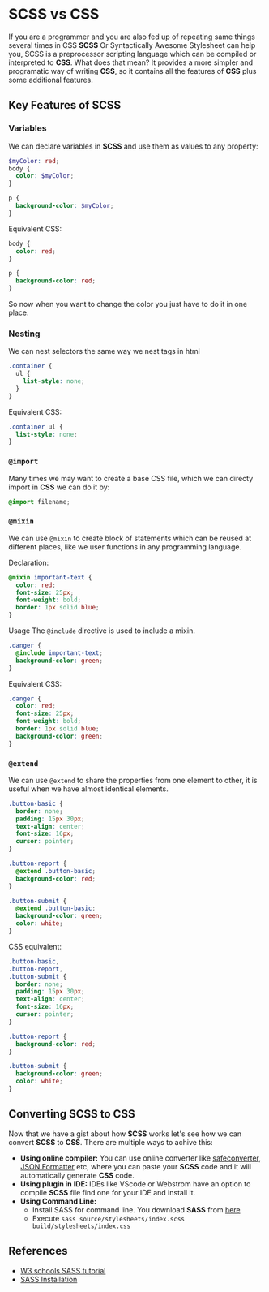 # SCSS vs CSS

If you are a programmer and you are also fed up of repeating same things several times in CSS
**SCSS** Or Syntactically Awesome Stylesheet can help you, SCSS is a preprocessor scripting language which can be compiled or interpreted to **CSS**. What does that mean? It provides a more simpler and programatic way of writing **CSS**, so it contains all the features of **CSS** plus some additional features.

## Key Features of SCSS

### Variables

We can declare variables in **SCSS** and use them as values to any property:

```scss
$myColor: red;
body {
  color: $myColor;
}

p {
  background-color: $myColor;
}
```

Equivalent CSS:

```css
body {
  color: red;
}

p {
  background-color: red;
}
```

So now when you want to change the color you just have to do it in one place.

### Nesting

We can nest selectors the same way we nest tags in html

```scss
.container {
  ul {
    list-style: none;
  }
}
```

Equivalent CSS:

```css
.container ul {
  list-style: none;
}
```

### `@import`

Many times we may want to create a base CSS file, which we can directy import in **CSS** we can do it by:

```scss
@import filename;
```

### `@mixin`

We can use `@mixin` to create block of statements which can be reused at different places, like we user functions in any programming language.

Declaration:

```scss
@mixin important-text {
  color: red;
  font-size: 25px;
  font-weight: bold;
  border: 1px solid blue;
}
```

Usage
The `@include` directive is used to include a mixin.

```scss
.danger {
  @include important-text;
  background-color: green;
}
```

Equivalent CSS:

```css
.danger {
  color: red;
  font-size: 25px;
  font-weight: bold;
  border: 1px solid blue;
  background-color: green;
}
```

### `@extend`

We can use `@extend` to share the properties from one element to other, it is useful when we have almost identical elements.

```scss
.button-basic {
  border: none;
  padding: 15px 30px;
  text-align: center;
  font-size: 16px;
  cursor: pointer;
}

.button-report {
  @extend .button-basic;
  background-color: red;
}

.button-submit {
  @extend .button-basic;
  background-color: green;
  color: white;
}
```

CSS equivalent:

```css
.button-basic,
.button-report,
.button-submit {
  border: none;
  padding: 15px 30px;
  text-align: center;
  font-size: 16px;
  cursor: pointer;
}

.button-report {
  background-color: red;
}

.button-submit {
  background-color: green;
  color: white;
}
```

## Converting SCSS to CSS

Now that we have a gist about how **SCSS** works let's see how we can convert **SCSS** to **CSS**.
There are multiple ways to achive this:

- **Using online compiler:**
  You can use online converter like [safeconverter](https://www.safetoconvert.com/scss-to-css-converter), [JSON Formatter](https://jsonformatter.org/scss-to-css) etc, where you can paste your **SCSS** code and it will automatically generate **CSS** code.
- **Using plugin in IDE:**
  IDEs like VScode or Webstrom have an option to compile **SCSS** file find one for your IDE and install it.
- **Using Command Line:**
  - Install SASS for command line. You download **SASS** from [here](https://github.com/sass/dart-sass/releases/tag/1.26.10)
  - Execute `sass source/stylesheets/index.scss build/stylesheets/index.css`

## References

- [W3 schools SASS tutorial](https://www.w3schools.com/sass/default.php)
- [SASS Installation](https://sass-lang.com/install)
